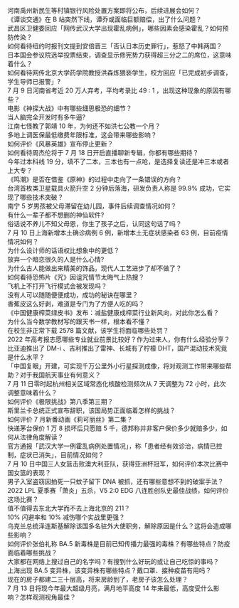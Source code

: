河南禹州新民生等村镇银行风险处置方案即将公布，后续进展会如何？  
《谭谈交通》在 B 站突然下线，谭乔或面临巨额赔偿，出了什么问题？  
武昌区卫健委回应「网传武汉大学出现霍乱病例」，哪些因素会感染霍乱？如何预防传染？  
如何看待纽约时报刊文提到安倍晋三「否认日本历史罪行」，惹怒了中韩两国？  
日本国会参议院选举投票结束，调查显示修宪势力获得超三分之二的席位，这意味着什么？  
如何看待网传北京大学药学院教授洪森炼猥亵学生，校方回应「已完成初步调查，学生导师已报警」?  
7 月 9 日河南省考近 20 万人弃考，平均考录比 49 : 1 ，出现这种现象的原因有哪些？  
电影《神探大战》中有哪些细思极恐的细节？  
当人脑完全开发时有多牛逼?  
江南七怪教了郭靖 10 年，为何还不如洪七公教一个月？  
多地上调医保最低缴费年限标准，这会带来哪些影响？  
如何评价《风暴英雄》宣布停止更新？  
如何看待周杰伦将于 7 月 18 日开启直播聊新专辑，你都有哪些期待？  
今年过本科线 19 分，填不了二本，三本也有一点呛，是选择复读还是冲三本或者上大专？  
《鸣潮》是否在借鉴《原神》的过程中走向了一条错误的方向？  
台湾首枚类卫星载具火箭升空 2 分钟后落海，研发负责人称是 99.9% 成功，它实现了哪些技术突破？  
南宁 5 岁男孩被父母滞留在幼儿园，事件后续调查情况如何？  
有什么一辈子都不想删的神仙软件?  
俗话说不养儿不知父母恩，你生了孩子之后，认同这句话了吗？  
7 月 10 日上海新增本土确诊病例 6 例，新增本土无症状感染者 63 例，目前疫情情况如何？  
为什么设计师的话语权比想象中的更低？  
放弃一个暗恋很久的人是什么心情?  
为什么古人能做出来精美的饰品，现代人工艺进步了却不做了？  
如何看待恐怖片《咒》因诅咒情节太晦气上热搜？  
飞机上不打开飞行模式会被发现吗？  
没有人可以随随便便成功，成功的秘诀在哪里？  
香蕉皮这么好剥，难道是专门为了方便人吃的吗？  
《中国健康榨菜绿皮书》发布：减盐健康成榨菜行业新风向，对此你怎么看？  
为什么当今数学教材写的跟天书一样，根本看不懂？  
在校生非正常下载 2578 篇文献，该学生将面临哪些处罚？  
2022 年高考报志愿哪些专业就业前景比较好？作为过来人，你有什么经验分享？  
比亚迪推出了 DM-i 、吉利推出了雷神、长城有了柠檬 DHT，国产混动技术究竟是什么水平？  
「中国复眼」开建，可实现千万公里外小行星探测成像，将对观测工作带来哪些帮助？对于我国航天事业有何意义？  
7 月 11 日零时起杭州相关区域常态化核酸检测频次从 7 天调整为 72 小时，此次调整意味着什么？  
如何评价《极限挑战》第八季第三期？  
斯里兰卡总统正式宣布辞职，该国局势正面临着怎样的挑战？  
如何评价 7 月新番动画《莉可丽丝》第二集？  
快递茅台保价 1 万 8 损坏后只愿赔 5 千，德邦称并非客户保价多少就赔多少，如何从法律角度解读？  
官方通报「武汉大学一例霍乱病例处置情况」，称「患者经有效诊治，病情已控制，症状已消失」，目前情况如何？  
7 月 10 日中国三人女篮击败澳大利亚队，获得亚洲杯冠军，如何评价本次比赛中国女篮的表现？  
男子入室盗窃因拍死一只蚊子留下 DNA 被抓，还有哪些意想不到的破案手法？  
2022 LPL 夏季赛「萧炎」五杀，V5 2:0 EDG 八连胜创队史最佳战绩，如何评价这场比赛？  
值不值得去东北大学而不去上海北京的 211？  
10% 闪避率和 10% 减伤哪个实战里更强？  
乌克兰总统泽连斯基解除该国多名驻外大使职务，解除原因是什么？这将会造成哪些影响？  
如何评价张伯礼称 BA.5 新毒株是目前已知传播力最强的毒株？有哪些特点？防疫面临着哪些挑战？  
大家都在网络上搜过自己的名字吗？有搜到什么好玩的或让自己吃惊的事吗？  
上海出现 BA.5 变异株，该变异株有哪些特点？戴口罩、接种疫苗有用吗？  
现在的房子都建二三十层高，将来房龄到了，老房子该怎么处理？  
7 月 13 日将现今年最大超级月亮，满月地平高度 14 年来最低，高度受什么影响？怎样观测视角最佳？  
